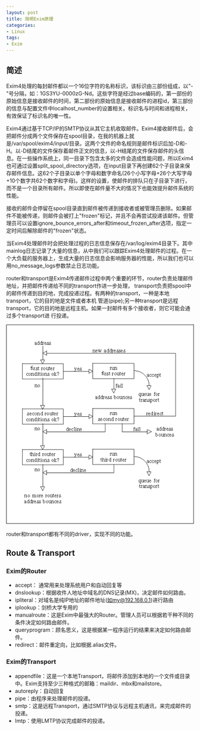 ```yaml
---
layout: post
title: 简明Exim原理 
categories:
- Linux
tags:
- Exim
---
```


## 简述
Exim4处理的每封邮件都以一个16位字符的名称标识，该标识由三部份组成，以"-"号分隔，如：1GS3YU-0000zG-Nd。这些字符是经过base编码的，第一部份的原始信息是接收邮件的时间，第二部份的原始信息是接收邮件的进程id，第三部份的信息与配置文件中localhost_number的设置相关。标识名与时间和进程相关，有效保证了标识名的唯一性。

Exim4通过基于TCP/IP的SMTP协议从其它主机收取邮件。Exim4接收邮件后，会把邮件分成两个文件保存在spool目录，在我的机器上就是/var/spool/exim4/input/目录。这两个文件的命名规则是邮件标识后加-D和-H。以-D结尾的文件保存着邮件正文的信息，以-H结尾的文件保存邮件的头信息。在一些操作系统上，同一目录下包含太多的文件会造成性能问题，所以Exim4也可通过设置split_spool_directory选项，在input目录下再创建62个子目录来保存邮件信息。这62个子目录以单个字母和数字命名(26个小写字母+26个大写字母+10个数字共62个数字和字母)。这样的设置，使邮件的排队只在子目录下进行，而不是一个目录所有邮件。所以即使在邮件量不大的情况下也能效提升邮件系统的性能。

接收的邮件会停留在spool目录直到邮件被传递到接收者或被管理员删除。如果邮件不能被传递，则邮件会被打上"frozen"标记，并且不会再尝试投递该邮件。但管理员可以设置ignore_bounce_errors_after和timeout_frozen_after选项，指定一定时间后解除邮件的"frozen"状态。

当Exim4处理邮件时会把处理过程的日志信息保存在/var/log/exim4目录下。其中mainlog日志记录了大量的信息，从中我们可以跟踪Exim4处理邮件的过程。在一个大负载的服务器上，生成大量的日志信息会影响服务器的性能，所以我们也可以用no_message_logs参数禁止日志功能。

router和transport是Exim4传递邮件过程中两个重要的环节，router负责处理邮件地址，并把邮件传递给不同的transport作进一步处理，
transport负责把spool中的邮件传递到目的地，完成投递过程。有两种的transport，一种是本地transport，它的目的地是文件或者本机
管道(pipe);另一种transport是远程transport，它的目的地是远程主机。如果一封邮件有多个接收者，则它可能会通过多个transport进
行投递。


![](/media/pic/img/exim.gif "exim4")

router和transport都有不同的driver，实现不同的功能。

## Route & Transport

### Exim的Router

- accept： 通常用来处理系统用户和自动回复等
- dnslookup：根据收件人地址中域名的DNS记录(MX)，决定邮件如何路由。
- ipliteral：对域名是纯IP地址的邮件地址(如my@192.168.0.1)进行路由
- iplookup：剑桥大学专用的
- manualroute：这是Exim中最强大的Router。管理人员可以根据若干种不同的条件决定如何路由邮件。
- queryprogram：顾名思义，这是根据某一程序运行的结果来决定如何路由邮件。
- redirect：邮件重定向，比如根据.alias文件。 

### Exim的Transport

- appendfile：这是一个本地Transport，将邮件添加到本地的一个文件或目录中。Exim支持至少三种格式的邮箱：maildir、mbx和mailstore。
- autoreply：自动回复
- pipe：由程序来处理邮件的投递。
- smtp：这是远程Transport，通过SMTP协议与远程主机通讯，来完成邮件的投递。
- lmtp：使用LMTP协议完成邮件的投递。 
